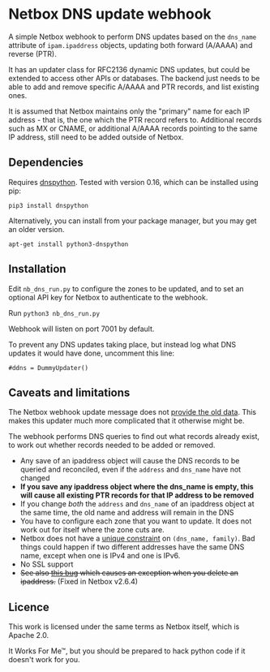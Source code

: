 # Netbox DNS update webhook

A simple Netbox webhook to perform DNS updates based on the `dns_name`
attribute of `ipam.ipaddress` objects, updating both forward (A/AAAA)
and reverse (PTR).

It has an updater class for RFC2136 dynamic DNS updates, but could be
extended to access other APIs or databases.  The backend just needs to be
able to add and remove specific A/AAAA and PTR records, and list existing
ones.

It is assumed that Netbox maintains only the "primary" name for each IP
address - that is, the one which the PTR record refers to.  Additional
records such as MX or CNAME, or additional A/AAAA records pointing to the
same IP address, still need to be added outside of Netbox.

## Dependencies

Requires [dnspython](http://www.dnspython.org/examples.html).  Tested with
version 0.16, which can be installed using pip:

```
pip3 install dnspython
```

Alternatively, you can install from your package manager, but you may get an
older version.

```
apt-get install python3-dnspython
```

## Installation

Edit `nb_dns_run.py` to configure the zones to be updated, and to set an
optional API key for Netbox to authenticate to the webhook.

Run `python3 nb_dns_run.py`

Webhook will listen on port 7001 by default.

To prevent any DNS updates taking place, but instead log what DNS updates it
would have done, uncomment this line:

```
#ddns = DummyUpdater()
```

## Caveats and limitations

The Netbox webhook update message does not [provide the old
data](https://github.com/netbox-community/netbox/issues/3451).  This makes
this updater much more complicated that it otherwise might be.

The webhook performs DNS queries to find out what records already exist, to
work out whether records needed to be added or removed.

* Any save of an ipaddress object will cause the DNS records to be queried
  and reconciled, even if the `address` and `dns_name` have not changed
* **If you save any ipaddress object where the dns_name is empty, this will
  cause all existing PTR records for that IP address to be removed**
* If you change *both* the `address` and `dns_name` of an ipaddress object
  at the same time, the old name and address will remain in the DNS
* You have to configure each zone that you want to update.  It does not work
  out for itself where the zone cuts are.
* Netbox does not have a [unique constraint](https://github.com/netbox-community/netbox/issues/3490)
  on `(dns_name, family)`.  Bad things could happen if two different addresses
  have the same DNS name, except when one is IPv4 and one is IPv6.
* No SSL support
* ~~See also [this bug](https://github.com/netbox-community/netbox/issues/3489)
  which causes an exception when you delete an ipaddress.~~ (Fixed in
  Netbox v2.6.4)

## Licence

This work is licensed under the same terms as Netbox itself, which is Apache
2.0.

It Works For Me™, but you should be prepared to hack python code if it
doesn't work for you.
